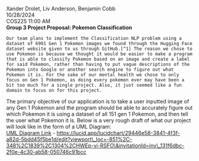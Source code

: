 Xander Drolet, Liv Anderson, Benjamin Cobb  
10/28/2024  
COS225 11:00 AM  
**Group 3 Project Proposal: Pokemon Classification**

	Our team plans to implement the Classification NLP problem using a dataset of 6991 Gen 1 Pokemon images we found through the Hugging Face dataset website given to us through GitHub.[^1] The reason we chose to use Pokemon is because we thought it would be easier to make a program that is able to classify Pokemon based on an image and create a label for said Pokemon, rather than having to put vague descriptions of the Pokemon into Google or another search engine to figure out what Pokemon it is. For the sake of our mental health we chose to only focus on Gen 1 Pokemon, as doing every pokemon ever may have been a bit too much for a single project. Also, it just seemed like a fun domain to focus on for this project.   
The primary objective of our application is to take a user inputted image of any Gen 1 Pokemon and the program should be able to accurately figure out which Pokemon it is using a dataset of all 151 gen 1 Pokemon, and then tell the user what Pokemon it is. Below is a very rough draft of what our project will look like in the form of a UML Diagram:  
[UML Diagram Link](https://lucid.app/lucidchart/29446e58-3841-4f3f-a82d-5bdd45f5be1d/edit?viewport_loc=-851%2C-348%2C1839%2C1304%2CHWEp-vi-RSFO&invitationId=inv_131f6dbc-2f0e-4c30-ab58-050746c91bcc) \- https://lucid.app/lucidchart/29446e58-3841-4f3f-a82d-5bdd45f5be1d/edit?viewport\_loc=-851%2C-348%2C1839%2C1304%2CHWEp-vi-RSFO\&invitationId=inv\_131f6dbc-2f0e-4c30-ab58-050746c91bcc

[^1]:  https://huggingface.co/datasets/keremberke/pokemon-classification